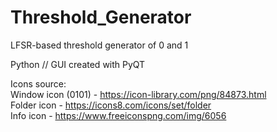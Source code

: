 # Threshold_Generator
LFSR-based threshold generator of 0 and 1  

Python // GUI created with PyQT  

Icons source:  
Window icon (0101) - https://icon-library.com/png/84873.html  
Folder icon - https://icons8.com/icons/set/folder  
Info icon - https://www.freeiconspng.com/img/6056  

